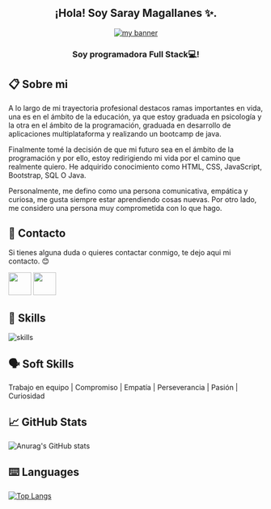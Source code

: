 <h2 align="center"> ¡Hola! Soy Saray Magallanes ✨. </h2>
<p align="center">
  <p align="center">
  <a href="" target="_blank" rel="noreferrer"><img src="https://github.com/saraymaro/saraymaro/assets/91317261/c1b76ea2-b83d-478a-a68c-3c808e44ea6f" alt="my banner"></a>

</p>
</p>
<h3 align="center"> Soy programadora Full Stack💻! </h3>
  
## 📋 Sobre mi
A lo largo de mi trayectoria profesional destacos ramas importantes en vida, una es en el ámbito de la educación, ya que estoy graduada en psicología y la otra en el ámbito de la programación, graduada en desarrollo de aplicaciones multiplataforma y realizando un bootcamp de java.

Finalmente tomé la decisión de que mi futuro sea en el ámbito de la programación y por ello, estoy redirigiendo mi vida por el camino que realmente quiero. He adquirido conocimiento como HTML, CSS, JavaScript, Bootstrap, SQL O Java.

Personalmente, me defino como una persona comunicativa, empática y curiosa, me gusta siempre estar aprendiendo cosas nuevas. Por otro lado, me considero una persona muy comprometida con lo que hago.

## 📩 Contacto
Si tienes alguna duda o quieres contactar conmigo, te dejo aqui mi contacto. 😊

<p align="left" >
      <a href="mailto:smagarodri@gmail.com?Subject=I%20want%20propose%20you%20something" target="_blank" rel="noreferrer"><img src="https://user-images.githubusercontent.com/48330849/172060688-5e1bf6ca-7bb9-43a2-b202-001170434946.png"  width="45"></a>
        <a href="https://www.linkedin.com/in/saray-magallanes/" target="_blank" rel="noreferrer"><img src="https://user-images.githubusercontent.com/48330849/172059761-c87c0437-c1b5-4e33-8d3e-e00adf4afc57.png"  width="45"></a>
</p>

## 💼 Skills   

![skills](https://github.com/saraymaro/saraymaro/assets/91317261/ec4655ae-e092-4295-9d98-fd56925f8fe2)

## 🗣️ Soft Skills
 Trabajo en equipo | Compromiso | Empatía | Perseverancia | Pasión | Curiosidad 

## 📈 GitHub Stats 
![Anurag's GitHub stats](https://github-readme-stats.vercel.app/api?username=saraymaro&show_icons=true&theme=tokyonight)

## ⌨️ Languages 
[![Top Langs](https://github-readme-stats.vercel.app/api/top-langs/?username=saraymaro&layout=compact&theme=tokyonight)](https://github.com/Lagaress/github-readme-stats)
